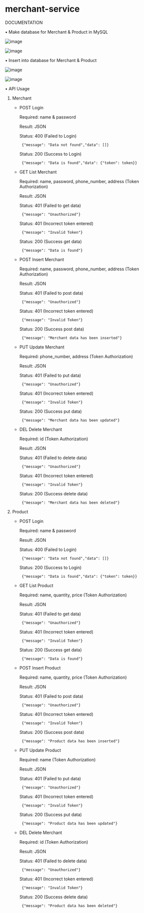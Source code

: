 # merchant-service

DOCUMENTATION

•	Make database for Merchant & Product in MySQL

![image](https://user-images.githubusercontent.com/97323565/155865898-bc16d2c1-9040-4eee-89fe-cf3a1441d1ae.png)

![image](https://user-images.githubusercontent.com/97323565/155865931-4a505639-9a4c-477d-9dbc-064abceff2de.png)

•	Insert into database for Merchant & Product

![image](https://user-images.githubusercontent.com/97323565/155865970-eb49c65e-fc56-47c1-9823-d99ed9acfa0f.png)

![image](https://user-images.githubusercontent.com/97323565/155865976-2885c8ec-c152-44ef-952d-2aa11ed28f2d.png)

•	API Usage

1. Merchant

   - POST Login
     
     Required: name & password
     
     Result: JSON
     
     Status: 400 (Failed to Login)
     
          {"message": "Data not found","data": []}
          
     Status: 200 (Success to Login)
     
          {"message": "Data is found","data": {"token": token}}
          
   - GET List Merchant
   
     Required: name, password, phone_number, address (Token Authorization)
     
     Result: JSON
     
     Status: 401 (Failed to get data)
     
          {"message": "Unauthorized"}
          
     Status: 401 (Incorrect token entered)
     
          {"message": "Invalid Token"}
          
     Status: 200 (Success get data)
     
          {"message": "Data is found"}
          
   - POST Insert Merchant
   
     Required: name, password, phone_number, address (Token Authorization)
     
     Result: JSON
     
     Status: 401 (Failed to post data)
     
          {"message": "Unauthorized"}
          
     Status: 401 (Incorrect token entered)
     
          {"message": "Invalid Token"}
          
     Status: 200 (Success post data)
     
          {"message": "Merchant data has been inserted"}
          
   - PUT Update Merchant
   
     Required: phone_number, address (Token Authorization)
     
     Result: JSON
     
     Status: 401 (Failed to put data)
     
          {"message": "Unauthorized"}
          
     Status: 401 (Incorrect token entered)
     
          {"message": "Invalid Token"}
          
     Status: 200 (Success put data)
     
          {"message": "Merchant data has been updated"}
          
   - DEL Delete Merchant
   
     Required: id (Token Authorization)
     
     Result: JSON
     
     Status: 401 (Failed to delete data)
     
          {"message": "Unauthorized"}
          
     Status: 401 (Incorrect token entered)
     
          {"message": "Invalid Token"}
          
     Status: 200 (Success delete data)
     
          {"message": "Merchant data has been deleted"}
          
2. Product

   - POST Login
     
     Required: name & password
     
     Result: JSON
     
     Status: 400 (Failed to Login)
     
          {"message": "Data not found","data": []}
          
     Status: 200 (Success to Login)
     
          {"message": "Data is found","data": {"token": token}}
          
   - GET List Product
   
     Required: name, quantity, price (Token Authorization)
     
     Result: JSON
     
     Status: 401 (Failed to get data)
     
          {"message": "Unauthorized"}
          
     Status: 401 (Incorrect token entered)
     
          {"message": "Invalid Token"}
          
     Status: 200 (Success get data)
     
          {"message": "Data is found"}
          
   - POST Insert Product
   
     Required: name, quantity, price (Token Authorization)
     
     Result: JSON
     
     Status: 401 (Failed to post data)
     
          {"message": "Unauthorized"}
          
     Status: 401 (Incorrect token entered)
     
          {"message": "Invalid Token"}
          
     Status: 200 (Success post data)
     
          {"message": "Product data has been inserted"}
          
   - PUT Update Product
   
     Required: name (Token Authorization)
     
     Result: JSON
     
     Status: 401 (Failed to put data)
     
          {"message": "Unauthorized"}
          
     Status: 401 (Incorrect token entered)
     
          {"message": "Invalid Token"}
          
     Status: 200 (Success put data)
     
          {"message": "Product data has been updated"}
          
   - DEL Delete Merchant
   
     Required: id (Token Authorization)
     
     Result: JSON
     
     Status: 401 (Failed to delete data)
     
          {"message": "Unauthorized"}
          
     Status: 401 (Incorrect token entered)
     
          {"message": "Invalid Token"}
          
     Status: 200 (Success delete data)
     
          {"message": "Product data has been deleted"}
